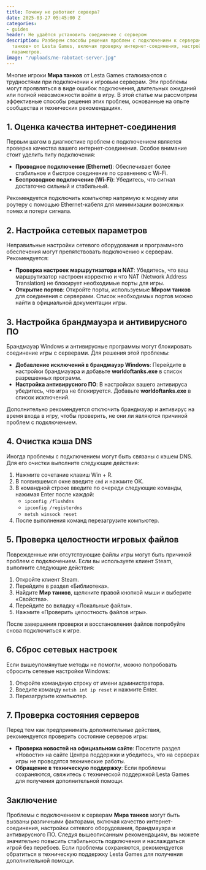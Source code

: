 ```yaml
---
title: Почему не работают сервера?
date: 2025-03-27 05:45:00 Z
categories:
- guides
header: Не удаётся установить соединение с сервером
description: Разберем способы решения проблем с подключением к серверам игры «Мир
  танков» от Lesta Games, включая проверку интернет-соединения, настройку сетевых
  параметров.
image: "/uploads/ne-rabotaet-server.jpg"
---
```


Многие игроки **Мира танков** от Lesta Games сталкиваются с трудностями при подключении к игровым серверам. Эти проблемы могут проявляться в виде ошибок подключения, длительных ожиданий или полной невозможности войти в игру. В этой статье мы рассмотрим эффективные способы решения этих проблем, основанные на опыте сообщества и технических рекомендациях.

## 1. Оценка качества интернет-соединения

Первым шагом в диагностике проблем с подключением является проверка качества вашего интернет-соединения. Особое внимание стоит уделить типу подключения:

- **Проводное подключение (Ethernet)**: Обеспечивает более стабильное и быстрое соединение по сравнению с Wi-Fi.
- **Беспроводное подключение (Wi-Fi)**: Убедитесь, что сигнал достаточно сильный и стабильный.

Рекомендуется подключить компьютер напрямую к модему или роутеру с помощью Ethernet-кабеля для минимизации возможных помех и потери сигнала.

## 2. Настройка сетевых параметров

Неправильные настройки сетевого оборудования и программного обеспечения могут препятствовать подключению к серверам. Рекомендуется:

- **Проверка настроек маршрутизатора и NAT**: Убедитесь, что ваш маршрутизатор настроен корректно и что NAT (Network Address Translation) не блокирует необходимые порты для игры.
- **Открытие портов**: Откройте порты, используемые **Миром танков** для соединения с серверами. Список необходимых портов можно найти в официальной документации игры.

## 3. Настройка брандмауэра и антивирусного ПО

Брандмауэр Windows и антивирусные программы могут блокировать соединение игры с серверами. Для решения этой проблемы:

- **Добавление исключений в брандмауэр Windows**: Перейдите в настройки брандмауэра и добавьте **worldoftanks.exe** в список разрешенных программ.
- **Настройка антивирусного ПО**: В настройках вашего антивируса убедитесь, что игра не блокируется. Добавьте **worldoftanks.exe** в список исключений.

Дополнительно рекомендуется отключить брандмауэр и антивирус на время входа в игру, чтобы проверить, не они ли являются причиной проблем с подключением.

## 4. Очистка кэша DNS

Иногда проблемы с подключением могут быть связаны с кэшем DNS. Для его очистки выполните следующие действия:

1. Нажмите сочетание клавиш Win + R.
2. В появившемся окне введите `cmd` и нажмите ОК.
3. В командной строке введите по очереди следующие команды, нажимая Enter после каждой:
   - `ipconfig /flushdns`
   - `ipconfig /registerdns`
   - `netsh winsock reset`
4. После выполнения команд перезагрузите компьютер.

## 5. Проверка целостности игровых файлов

Поврежденные или отсутствующие файлы игры могут быть причиной проблем с подключением. Если вы используете клиент Steam, выполните следующие действия:

1. Откройте клиент Steam.
2. Перейдите в раздел «Библиотека».
3. Найдите **Мир танков**, щелкните правой кнопкой мыши и выберите «Свойства».
4. Перейдите во вкладку «Локальные файлы».
5. Нажмите «Проверить целостность файлов игры».

После завершения проверки и восстановления файлов попробуйте снова подключиться к игре.

## 6. Сброс сетевых настроек

Если вышеупомянутые методы не помогли, можно попробовать сбросить сетевые настройки Windows:

1. Откройте командную строку от имени администратора.
2. Введите команду `netsh int ip reset` и нажмите Enter.
3. Перезагрузите компьютер.

## 7. Проверка состояния серверов

Перед тем как предпринимать дополнительные действия, рекомендуется проверить состояние серверов игры:

- **Проверка новостей на официальном сайте**: Посетите раздел «Новости» на сайте Центра поддержки и убедитесь, что на серверах игры не проводятся технические работы.
- **Обращение в техническую поддержку**: Если проблемы сохраняются, свяжитесь с технической поддержкой Lesta Games для получения дополнительной помощи.

## Заключение

Проблемы с подключением к серверам **Мира танков** могут быть вызваны различными факторами, включая качество интернет-соединения, настройки сетевого оборудования, брандмауэра и антивирусного ПО. Следуя вышеописанным рекомендациям, вы можете значительно повысить стабильность подключения и наслаждаться игрой без перебоев. Если проблемы сохраняются, рекомендуется обратиться в техническую поддержку Lesta Games для получения дополнительной помощи. 

